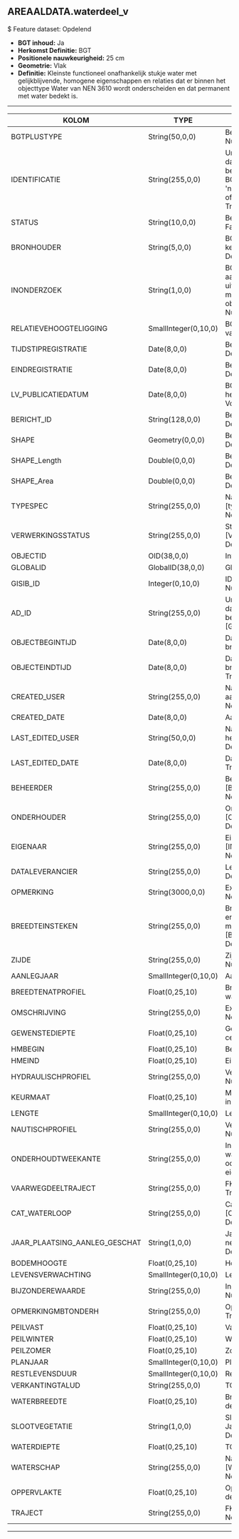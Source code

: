 ## AREAALDATA.waterdeel_v

$ Feature dataset: Opdelend

* __BGT inhoud:__ Ja
* __Herkomst Definitie:__ BGT
* __Positionele nauwkeurigheid:__ 25 cm
* __Geometrie:__ Vlak
* __Definitie:__ Kleinste functioneel onafhankelijk stukje water met gelijkblijvende, homogene eigenschappen en relaties dat er binnen het objecttype Water van NEN 3610 wordt onderscheiden en dat permanent met water bedekt is. 

***

|KOLOM                             |TYPE          	        |DEFINITIE|
|------                            |----          	        |-----    |
|BGTPLUSTYPE                       |String(50,0,0)          |Beschrijving - keuzelijst [typeWTD] Nullable: False Default: None|
|IDENTIFICATIE                     |String(255,0,0)         |Uniek identificatienummer voor het object dat onveranderlijk is zolang het object bestaat: bevat indien van toepassing BGT/IMKL ID in format 'nl.imgeo/imkl.bronhouderscode.LokaalID' of anders: '00000'.LokaalID - Nullable: True Default: None|
|STATUS                            |String(10,0,0)          |Beschrijving - keuzelijst [status] Nullable: False Default: :bestaand|
|BRONHOUDER                        |String(5,0,0)           |BGT, De bronhoudercode van het object, keuzelijst [bronhouder] - Nullable: False Default: None|
|INONDERZOEK                       |String(1,0,0)           |BGT, Een aanduiding waarmee wordt aangegeven dat een onderzoek wordt uitgevoerd naar de juistheid van een of meer gegevens van het betreffende object: Ja/Nee, keuzelijst [jaNee] Nullable: False Default: N|
|RELATIEVEHOOGTELIGGING            |SmallInteger(0,10,0)    |BGT, Aanduiding voor de relatieve hoogte van het object - Nullable: False Default: 0|
|TIJDSTIPREGISTRATIE               |Date(8,0,0)             |Beschrijving - keuzelijst [] Nullable: True Default: None|
|EINDREGISTRATIE                   |Date(8,0,0)             |Beschrijving - keuzelijst [] Nullable: True Default: None|
|LV_PUBLICATIEDATUM                |Date(8,0,0)             |BGT, Tijdstip waarop deze instantie van het object is opgenomen in de Landelijke Voorziening - Nullable: True|
|BERICHT_ID                        |String(128,0,0)         |Beschrijving - keuzelijst [] Nullable: True Default: None|
|SHAPE                             |Geometry(0,0,0)         |Beschrijving: - keuzelijst [] Nullable: True Default: None|
|SHAPE_Length                      |Double(0,0,0)           |Beschrijving: - keuzelijst [] Nullable: True Default: None|
|SHAPE_Area                        |Double(0,0,0)           |Beschrijving: - keuzelijst [] Nullable: True Default: None|
|TYPESPEC                            |String(255,0,0)    |Nadere typering van het object, keuzelijst [typeSpecWTD] - Nullable: True Default: None|
|VERWERKINGSSTATUS                   |String(255,0,0)    |Status van de gegevens, keuzelijst [VERWERKINGSSTATUS] - Nullable: False Default: Nieuwl|
|OBJECTID                            |OID(38,0,0)        |Interne ID ArcGIS - Nullable: False|
|GLOBALID                            |GlobalID(38,0,0)   |Global Unique Identifier - Nullable: False|
|GISIB_ID                            |Integer(0,10,0)    |ID beheer openbare ruimte (GISIB) - Nullable: True|
|AD_ID                               |String(255,0,0)    |Uniek identificatienummer voor het object dat onveranderlijk is zolang het object bestaat in Areaaldata: in format 'AD.[GUID]' - Nullable: False Default: None|
|OBJECTBEGINTIJD                     |Date(8,0,0)        |Datum waarop het object bij de bronhouder is ontstaan - Nullable: True|
|OBJECTEINDTIJD                      |Date(8,0,0)        |Datum waarop het object bij de bronhouder niet meer geldig is - Nullable: True|
|CREATED_USER                        |String(255,0,0)    |Naam van gebruiker die de rij heeft aangemaakt - Nullable: True Default: None|
|CREATED_DATE                        |Date(8,0,0)        |Aanmaakdatum - Nullable: True|
|LAST_EDITED_USER                    |String(50,0,0)     |Naam van gebruiker die de laatste mutatie heeft doorgevoerd - Nullable: True Default: None|
|LAST_EDITED_DATE                    |Date(8,0,0)        |Datum van de laatste mutatie - Nullable: True|
|BEHEERDER                           |String(255,0,0)    |Beheerder van het object, keuzelijst [BEHEERDER] - Nullable: True Default: None|
|ONDERHOUDER                         |String(255,0,0)    |Onderhouder van het object, keuzelijst [ONDERHOUDER] - Nullable: True Default: None|
|EIGENAAR                            |String(255,0,0)    |Eigenaar van het object, keuzelijst [INSTANTIE] - Nullable: True Default: None| 
|DATALEVERANCIER                     |String(255,0,0)    |Leverancier van de data - Nullable: True Default: None|
|OPMERKING                           |String(3000,0,0)      |Extra toelichting - Nullable: True Default: None|
|BREEDTEINSTEKEN                     |String(255,0,0)       |Breedte tussen de twee kanten daar waar er een knik is tussen land en slootkant in meters (< 6 m of > 6 m), keuzelijst [BREEDTE_INSTEKEN] - Nullable: True Default: None|
|ZIJDE                               |String(255,0,0)       |Zijde van kanaal, keuzelijst [ZIJDE] - Nullable: True Default: None|
|AANLEGJAAR                          |SmallInteger(0,10,0)  |Aanlegjaar - Nullable: True|
|BREEDTENATPROFIEL                   |Float(0,25,10)        |Breedte tussen de twee kanten van het water in centimeters - Nullable: True|
|OMSCHRIJVING                        |String(255,0,0)       |Extra toelichting - Nullable: True Default: None|
|GEWENSTEDIEPTE                      |Float(0,25,10)        |Gewenste diepte van de waterloop in centimeters - Nullable: True|
|HMBEGIN                             |Float(0,25,10)        |Begin Hectometrering - Nullable: True|
|HMEIND                              |Float(0,25,10)        |Eind Hectometrering - Nullable: True|
|HYDRAULISCHPROFIEL                  |String(255,0,0)       |Verwijzing naar het Hydraulisch profiel - Nullable: True Default: None|
|KEURMAAT                            |Float(0,25,10)        |Minimale breedte volgens het Waterschap in centimeters - Nullable: True|
|LENGTE                              |SmallInteger(0,10,0)  |Lengte - Nullable: True|
|NAUTISCHPROFIEL                     |String(255,0,0)       |Verwijzing naar het Nautisch profiel - Nullable: True Default: None|
|ONDERHOUDTWEEKANTE                  |String(255,0,0)       |Indicatie of alleen de eigen kant van de waterloop onderhouden moet worden of ook de overkant (veelal in ander eigendom) - Nullable: True Default: None|
|VAARWEGDEELTRAJECT                  |String(255,0,0)       |FK naar vaarwegdeeltraject_v - Nullable: True Default: None|
|CAT_WATERLOOP                       |String(255,0,0)       |Categorie waterloop, keuzelijst [CAT_WATERLOOP] - Nullable: True Default: None|
|JAAR_PLAATSING_AANLEG_GESCHAT       |String(1,0,0)         |Jaar plaatsing of aanleg is geschat: ja of nee : keuzelijst [jaNee] Nullable: True Default: N|
|BODEMHOOGTE                         |Float(0,25,10)        |Hoogte t.o.v. NAP - Nullable: True|
|LEVENSVERWACHTING                   |SmallInteger(0,10,0)  |Levensverwachting - Nullable: True|
|BIJZONDEREWAARDE                    |String(255,0,0)       |Indicatie van bijzondere waarde - Nullable: True Default: None|
|OPMERKINGMBTONDERH                  |String(255,0,0)       |Opmerking mbt onderhoud - Nullable: True Default: None|
|PEILVAST                            |Float(0,25,10)        |Vaste peil - Nullable: True|
|PEILWINTER                          |Float(0,25,10)        |Winter peil - Nullable: True|
|PEILZOMER                           |Float(0,25,10)        |Zomer peil - Nullable: True|
|PLANJAAR                            |SmallInteger(0,10,0)  |Planjaar - Nullable: True|
|RESTLEVENSDUUR                      |SmallInteger(0,10,0)  |Restlevensduur - Nullable: True|
|VERKANTINGTALUD                     |String(255,0,0)       |TODO - Nullable: True Default: None|
|WATERBREEDTE                        |Float(0,25,10)        |Breedte Natte profiel in meters (2 decimalen)- Nullable: True|
|SLOOTVEGETATIE                      |String(1,0,0)         |Slootvegetatie dient verwerkt te worden: Ja/Nee. : keuzelijst [jaNee] Nullable: True Default: N|
|WATERDIEPTE                         |Float(0,25,10)        |TODO - Nullable: True|
|WATERSCHAP                          |String(255,0,0)       |Naam Waterschap, keuzelijst [WATERSCHAP] - Nullable: True Default: None|
|OPPERVLAKTE                         |Float(0,25,10)        |Oppervlakte van de waterloop (m2, 2 decimalen) - Nullable: True|
|TRAJECT                             |String(255,0,0)          |FK naar traject_v - Nullable: True Default: None|


***
